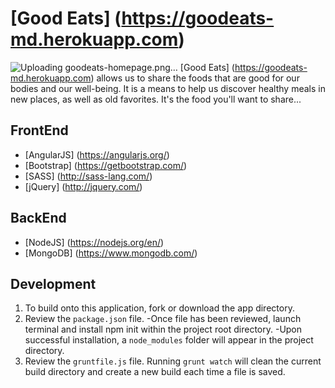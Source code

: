 # [Good Eats] (https://goodeats-md.herokuapp.com)
![Uploading goodeats-homepage.png…](http://i.imgur.com/7JnGsG2.png)
[Good Eats] (https://goodeats-md.herokuapp.com) allows us to share the foods that are good for our bodies and our well-being. It is a means to help us discover healthy meals in new places, as well as old favorites. It's the food you'll want to share... 
## FrontEnd
* [AngularJS] (https://angularjs.org/)
* [Bootstrap] (https://getbootstrap.com/)
* [SASS] (http://sass-lang.com/)
* [jQuery] (http://jquery.com/)

## BackEnd
* [NodeJS] (https://nodejs.org/en/)
* [MongoDB] (https://www.mongodb.com/)

## Development
1. To build onto this application, fork or download the app directory.
2. Review the ```package.json``` file. 
    -Once file has been reviewed, launch terminal and install npm init within the project root directory. 
    -Upon successful installation, a ```node_modules``` folder will appear in the project directory.
3. Review the ```gruntfile.js``` file. Running ```grunt watch``` will clean the current build directory and create a new build  each time a file is saved. 

 
  
  
 
